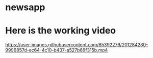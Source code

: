 # newsapp
# Here is the working video


https://user-images.githubusercontent.com/85392276/201284280-9996857d-ec64-4c10-b437-a527b69f315b.mp4

